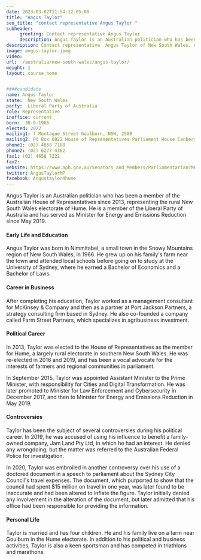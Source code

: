 ```yaml
---
date: 2023-03-02T11:54:12-05:00
title: "Angus Taylor"
seo_title: "contact representative Angus Taylor "
subheader:
     greeting: Contact representative Angus Taylor
     description: Angus Taylor is an Australian politician who has been a member of the Australian House of Representatives since 2013, representing the rural New South Wales electorate of Hume.
description: Contact representative  Angus Taylor of New South Wales. Contact information for  Angus Taylor includes email address, phone number, and mailing address.
image: angus-taylor.jpeg
video:
url:  /australia/new-south-wales/angus-taylor/
weight: 1
layout: course_home


####candidate
name: Angus Taylor
state:	New South Wales
party:	Liberal Party of Australia
role: Representative
inoffice: current
born:  30-9-1966
elected: 2022
mailing1: 7 Montague Street Goulburn, NSW, 2580
mailing2: PO Box 6022 House of Representatives Parliament House Canberra ACT 2600
phone1: (02) 4658 7188
phone2: (02) 6277 4362
fax1: (02) 4658 7222
fax2:
website: https://www.aph.gov.au/Senators_and_Members/Parliamentarian?MPID=231027
twitter: AngusTaylorMP
facebook: Angustaylor4hume
---
```



Angus Taylor is an Australian politician who has been a member of the Australian House of Representatives since 2013, representing the rural New South Wales electorate of Hume. He is a member of the Liberal Party of Australia and has served as Minister for Energy and Emissions Reduction since May 2019.

#### Early Life and Education
Angus Taylor was born in Nimmitabel, a small town in the Snowy Mountains region of New South Wales, in 1966. He grew up on his family's farm near the town and attended local schools before going on to study at the University of Sydney, where he earned a Bachelor of Economics and a Bachelor of Laws.

#### Career in Business
After completing his education, Taylor worked as a management consultant for McKinsey & Company and then as a partner at Port Jackson Partners, a strategy consulting firm based in Sydney. He also co-founded a company called Farm Street Partners, which specializes in agribusiness investment.

#### Political Career
In 2013, Taylor was elected to the House of Representatives as the member for Hume, a largely rural electorate in southern New South Wales. He was re-elected in 2016 and 2019, and has been a vocal advocate for the interests of farmers and regional communities in parliament.

In September 2015, Taylor was appointed Assistant Minister to the Prime Minister, with responsibility for Cities and Digital Transformation. He was later promoted to Minister for Law Enforcement and Cybersecurity in December 2017, and then to Minister for Energy and Emissions Reduction in May 2019.

#### Controversies
Taylor has been the subject of several controversies during his political career. In 2019, he was accused of using his influence to benefit a family-owned company, Jam Land Pty Ltd, in which he had an interest. He denied any wrongdoing, but the matter was referred to the Australian Federal Police for investigation.

In 2020, Taylor was embroiled in another controversy over his use of a doctored document in a speech to parliament about the Sydney City Council's travel expenses. The document, which purported to show that the council had spent $15 million on travel in one year, was later found to be inaccurate and had been altered to inflate the figure. Taylor initially denied any involvement in the alteration of the document, but later admitted that his office had been responsible for providing the information.

#### Personal Life
Taylor is married and has four children. He and his family live on a farm near Goulburn in the Hume electorate. In addition to his political and business activities, Taylor is also a keen sportsman and has competed in triathlons and marathons.